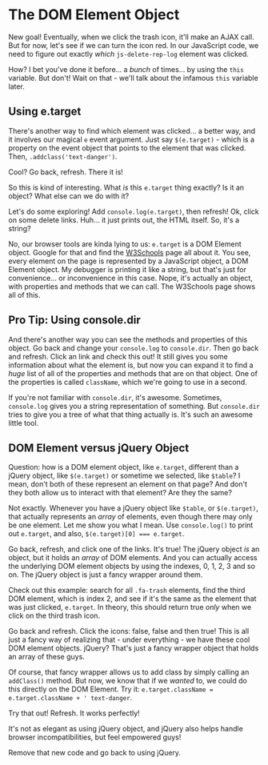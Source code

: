 # The DOM Element Object

New goal! Eventually, when we click the trash icon, it'll make an AJAX call. But
for now, let's see if we can turn the icon red. In our JavaScript code, we need to
figure out exactly *which* `js-delete-rep-log` element was clicked.

How? I bet you've done it before... a *bunch* of times... by using the `this` variable.
But don't! Wait on that - we'll talk about the infamous `this` variable later.

## Using e.target

There's another way to find which element was clicked... a better way, and it involves
our magical `e` event argument. Just say `$(e.target)` - which is a property on the
event object that points to the element that was clicked. Then, `.addclass('text-danger')`.

Cool? Go back, refresh. There it is!

So this is kind of interesting. What *is* this `e.target` thing exactly? Is it an
object? What else can we do with it?

Let's do some exploring! Add `console.log(e.target)`, then refresh! Ok, click on some
delete links. Huh... it just prints out, the HTML itself. So, it's a string?

No, our browser tools are kinda lying to us: `e.target` is a DOM Element object.
Google for that and find the [W3Schools](http://www.w3schools.com/jsref/dom_obj_all.asp)
page all about it. You see, every element on the page is represented by a JavaScript
object, a DOM Element object. My debugger is printing it like a string, but that's
just for convenience... or inconvenience in this case. Nope, it's actually an object,
with properties and methods that we can call. The W3Schools page shows all of this.

## Pro Tip: Using console.dir

And there's another way you can see the methods and properties of this object. Go
back and change your `console.log` to `console.dir`. Then go back and refresh. Click
an link and check this out! It still gives you some information about what the
element is, but now you can expand it to find a *huge* list of all of the properties
and methods that are on that object. One of the properties is called `className`,
which we're going to use in a second.

If you're not familiar with `console.dir`, it's awesome. Sometimes, `console.log`
gives you a string representation of something. But `console.dir` tries to give you
a tree of what that thing actually is. It's such an awesome little tool.

## DOM Element versus jQuery Object

Question: how is a DOM element object, like `e.target`, different than a jQuery object,
like `$(e.target)` or sometime we selected, like `$table`? I mean, don't both of
these represent an element on that page? And don't they both allow us to interact
with that element? Are they the same?

Not exactly. Whenever you have a jQuery object like `$table`, or `$(e.target)`, that
actually represents an *array* of elements, even though there may only be one element.
Let me show you what I mean. Use `console.log()` to print out `e.target`, and also,
`$(e.target)[0] === e.target`.

Go back, refresh, and click one of the links. It's true! The jQuery object *is* an
object, but it holds an *array* of DOM elements. And you can actually access the
underlying DOM element objects by using the indexes, 0, 1, 2, 3 and so on. The jQuery
object is just a fancy wrapper around them.

Check out this example: search for all `.fa-trash` elements, find the third DOM
element, which is index 2, and see if it's the same as the element that was just
clicked, `e.target`. In theory, this should return true *only* when we click on
the third trash icon.

Go back and refresh. Click the icons: false, false and then true! This is all just
a fancy way of realizing that - under everything - we have these cool DOM element
objects. jQuery? That's just a fancy wrapper object that holds an array of these
guys.

Of course, that fancy wrapper allows us to add class by simply calling an `addClass()`
method. But now, we know that if we *wanted* to, we could do this directly on the
DOM Element. Try it: `e.target.className = e.target.className + ' text-danger`.

Try that out! Refresh. It works perfectly! 

It's not as elegant as using jQuery object, and jQuery also helps handle browser
incompatibilities, but feel empowered guys!

Remove that new code and go back to using jQuery.
